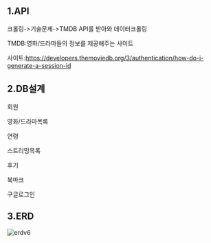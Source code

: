 1.API
-----------------------
크롤링->기술문제->TMDB API를 받아와 데이터크롤링

TMDB:영화/드라마들의 정보를 제공해주는 사이트

사이트:https://developers.themoviedb.org/3/authentication/how-do-i-generate-a-session-id


2.DB설계
-----------------

회원

영화/드라마목록

연령

스트리밍목록

후기

북마크

구글로그인

3.ERD
--------------------
![erdv6](https://user-images.githubusercontent.com/118873482/204701646-95e23096-7597-40f9-a860-c8c733e295fe.PNG)


